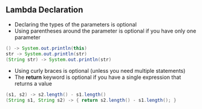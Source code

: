 ## Lambda Declaration
* Declaring the types of the parameters is optional
* Using parentheses around the parameter is optional if you have only one parameter

```java
() -> System.out.println(this)
str -> System.out.println(str)
(String str) -> System.out.println(str)
```

* Using curly braces is optional (unless you need multiple statements)
* The **return** keyword is optional if you have a single expression that returns a value

```java
(s1, s2) -> s2.length() - s1.length()
(String s1, String s2) -> { return s2.length() - s1.length(); }
```